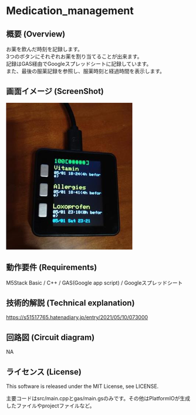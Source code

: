 # Medication_management

## 概要 (Overview)

お薬を飲んだ時刻を記録します。<br>
3つのボタンにそれぞれお薬を割り当てることが出来ます。<br>
記録はGAS経由でGoogleスプレッドシートに記録しています。<br>
また、最後の服薬記録を参照し、服薬時刻と経過時間を表示します。

## 画面イメージ (ScreenShot)

<img src="https://github.com/s51517765/Medication_management/blob/main/image.jpg">

## 動作要件 (Requirements)

M5Stack Basic / C++ / GAS(Google app script) / Googleスプレッドシート

## 技術的解説 (Technical explanation)

https://s51517765.hatenadiary.jp/entry/2021/05/10/073000

## 回路図 (Circuit diagram)

NA

## ライセンス (License)

This software is released under the MIT License, see LICENSE.

主要コードはsrc/main.cppとgas/main.gsのみです。その他はPlatformIOが生成したファイルやprojectファイルなど。